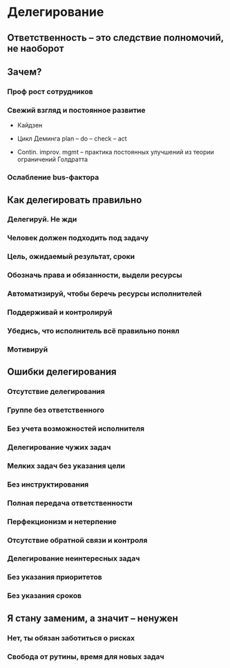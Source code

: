 # Делегирование


## Ответственность – это следствие полномочий, не наоборот

## Зачем?

### Проф рост сотрудников

### Свежий взгляд и постоянное развитие

- Кайдзен

- Цикл Деминга plan – do – check – act

- Contin. improv. mgmt – практика постоянных улучшений из теории ограничений Голдратта

### Ослабление bus-фактора

## Как делегировать правильно

### Делегируй. Не жди

### Человек должен подходить под задачу

### Цель, ожидаемый результат, сроки

### Обозначь права и обязанности, выдели ресурсы

### Автоматизируй, чтобы беречь ресурсы исполнителей

### Поддерживай и контролируй

### Убедись, что исполнитель всё правильно понял

### Мотивируй

## Ошибки делегирования

### Отсутствие делегирования

### Группе без ответственного

### Без учета возможностей исполнителя

### Делегирование чужих задач

### Мелких задач без указания цели

### Без инструктирования

### Полная передача ответственности

### Перфекционизм и нетерпение

### Отсутствие обратной связи и контроля

### Делегирование неинтересных задач

### Без указания приоритетов

### Без указания сроков

## Я стану заменим, а значит – ненужен

### Нет, ты обязан заботиться о рисках

### Свобода от рутины, время для новых задач

